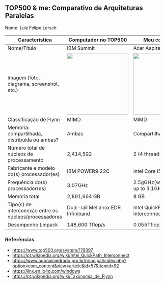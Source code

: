 TOP500 & me: Comparativo de Arquiteturas Paralelas
--------------------------------------------------

Nome:  Luiz Felipe Lersch 

| Característica                                            | Computador no TOP500  | Meu computador  |
| --------------------------------------------------------- | --------------------- | --------------- |
| Nome/Título                                               |      IBM Summit       |  Acer Aspire 5  |
| Imagem (foto, diagrama, screenshot, etc.)                 |<img src="https://tecnogamesbrasil.com.br/wp-content/uploads/2018/06/Summit-Supercomputador-mais-poderoso-do-mundo-j%C3%A1-est%C3%A1-em-opera%C3%A7%C3%A3o.jpg" width="200"> |<img src="https://www.saldaodainformatica.com.br/3386-thickbox_default/notebook-acer-a515-51g-58vh-intel-core-i5-7200u-h22-8gb-nvidia-2gb-1tb-tela-156-windows-10.jpg" width="200">|
| Classificação de Flynn                                    |        MIMD           |      MIMD       |
| Memória: compartilhada, distribuída ou ambas?             |       Ambas           |  Compartilhada  |
| Número total de núcleos de processamento                  |      2,414,592        |  2 (4 threads)  |
| Fabricante e modelo do(s) processador(es)                 |    IBM POWER9 22C     |Intel Core i5-7200U|
| Frequência do(s) processador(es)                          |       3.07GHz         |2.5gGHz(with turbo boost up to 3.1GHz)|
| Memória total                                             |      2,801,664 GB                 |      8 GB           |
| Tipo(s) de interconexão entre os núcleos/processadores    |Dual-rail Mellanox EDR Infiniband|Intel QuickPath Interconnect |
| Desempenho Linpack                                        |         148,600 Tflop/s                |     0.055Tflop/s            |

### Referências
- https://www.top500.org/system/179397
- https://pt.wikipedia.org/wiki/Intel_QuickPath_Interconnect
- https://www.adonaimedrado.pro.br/principal/index.php?option=com_content&view=article&id=57&Itemid=92
- https://linx.en.lo4d.com/windows
- https://pt.wikipedia.org/wiki/Taxonomia_de_Flynn
